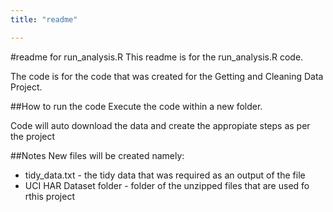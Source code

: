 ```yaml
---
title: "readme"

---
```


#readme for run_analysis.R
This readme is for the run_analysis.R code.

The code is for the code that was created for the Getting and Cleaning Data Project.

##How to run the code
Execute the code within a new folder.

Code will auto download the data and create the appropiate steps as per the project

##Notes
New files will be created namely:
* tidy_data.txt - the tidy data that was required as an output of the file
* UCI HAR Dataset folder - folder of the unzipped files that are used fo rthis project